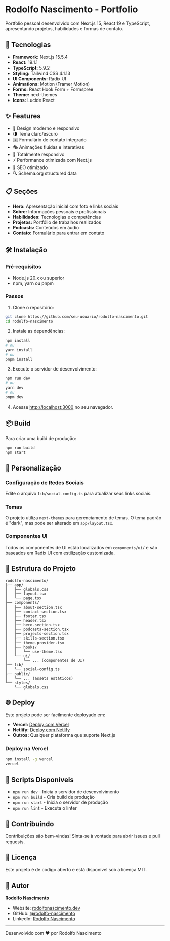 # Rodolfo Nascimento - Portfolio

Portfolio pessoal desenvolvido com Next.js 15, React 19 e TypeScript, apresentando projetos, habilidades e formas de contato.

## 🚀 Tecnologias

- **Framework:** Next.js 15.5.4
- **React:** 19.1.1
- **TypeScript:** 5.9.2
- **Styling:** Tailwind CSS 4.1.13
- **UI Components:** Radix UI
- **Animations:** Motion (Framer Motion)
- **Forms:** React Hook Form + Formspree
- **Theme:** next-themes
- **Icons:** Lucide React

## ✨ Features

- 🎨 Design moderno e responsivo
- 🌗 Tema claro/escuro
- ✉️ Formulário de contato integrado
- 🎭 Animações fluidas e interativas
- 📱 Totalmente responsivo
- ⚡ Performance otimizada com Next.js
- 🎯 SEO otimizado
- 🔍 Schema.org structured data

## 📋 Seções

- **Hero:** Apresentação inicial com foto e links sociais
- **Sobre:** Informações pessoais e profissionais
- **Habilidades:** Tecnologias e competências
- **Projetos:** Portfólio de trabalhos realizados
- **Podcasts:** Conteúdos em áudio
- **Contato:** Formulário para entrar em contato

## 🛠️ Instalação

### Pré-requisitos

- Node.js 20.x ou superior
- npm, yarn ou pnpm

### Passos

1. Clone o repositório:
```bash
git clone https://github.com/seu-usuario/rodolfo-nascimento.git
cd rodolfo-nascimento
```

2. Instale as dependências:
```bash
npm install
# ou
yarn install
# ou
pnpm install
```

3. Execute o servidor de desenvolvimento:
```bash
npm run dev
# ou
yarn dev
# ou
pnpm dev
```

4. Acesse [http://localhost:3000](http://localhost:3000) no seu navegador.

## 📦 Build

Para criar uma build de produção:

```bash
npm run build
npm start
```

## 🎨 Personalização

### Configuração de Redes Sociais

Edite o arquivo `lib/social-config.ts` para atualizar seus links sociais.

### Temas

O projeto utiliza `next-themes` para gerenciamento de temas. O tema padrão é "dark", mas pode ser alterado em `app/layout.tsx`.

### Componentes UI

Todos os componentes de UI estão localizados em `components/ui/` e são baseados em Radix UI com estilização customizada.

## 📁 Estrutura do Projeto

```
rodolfo-nascimento/
├── app/
│   ├── globals.css
│   ├── layout.tsx
│   └── page.tsx
├── components/
│   ├── about-section.tsx
│   ├── contact-section.tsx
│   ├── footer.tsx
│   ├── header.tsx
│   ├── hero-section.tsx
│   ├── podcasts-section.tsx
│   ├── projects-section.tsx
│   ├── skills-section.tsx
│   ├── theme-provider.tsx
│   ├── hooks/
│   │   └── use-theme.tsx
│   └── ui/
│       └── ... (componentes de UI)
├── lib/
│   └── social-config.ts
├── public/
│   └── ... (assets estáticos)
└── styles/
    └── globals.css
```

## 🌐 Deploy

Este projeto pode ser facilmente deployado em:

- **Vercel:** [Deploy com Vercel](https://vercel.com)
- **Netlify:** [Deploy com Netlify](https://netlify.com)
- **Outros:** Qualquer plataforma que suporte Next.js

### Deploy na Vercel

```bash
npm install -g vercel
vercel
```

## 📝 Scripts Disponíveis

- `npm run dev` - Inicia o servidor de desenvolvimento
- `npm run build` - Cria build de produção
- `npm run start` - Inicia o servidor de produção
- `npm run lint` - Executa o linter

## 🤝 Contribuindo

Contribuições são bem-vindas! Sinta-se à vontade para abrir issues e pull requests.

## 📄 Licença

Este projeto é de código aberto e está disponível sob a licença MIT.

## 👤 Autor

**Rodolfo Nascimento**

- Website: [rodolfonascimento.dev](https://www.rodolfonascimento.dev)
- GitHub: [@rodolfo-nascimento](https://github.com/rodolfo-nascimento)
- LinkedIn: [Rodolfo Nascimento](https://www.linkedin.com/in/rodolfo-nascimento)

---

Desenvolvido com ❤️ por Rodolfo Nascimento
